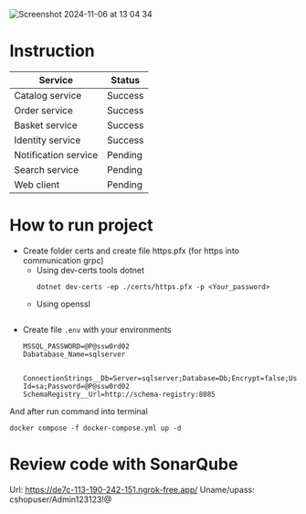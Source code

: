 ![Screenshot 2024-11-06 at 13 04 34](https://github.com/user-attachments/assets/9017703a-d7d5-4092-b27a-93dd498e3415)


# Instruction
        
| Service              | Status  |
|----------------------|---------|
| Catalog service      | Success |
| Order service        | Success |
| Basket service       | Success |
| Identity service     | Success |
| Notification service | Pending |
| Search service       | Pending |
| Web client           | Pending |


#  How to run project
* Create folder certs and create file https.pfx (for https into communication grpc)
    * Using dev-certs tools dotnet
        ```shell
        dotnet dev-certs -ep ./certs/https.pfx -p <Your_password>
        ```
    * Using openssl
        ```shell

        ```
* Create file `.env` with your environments
    ```dotenv
    MSSQL_PASSWORD=@P@ssw0rd02
    Dabatabase_Name=sqlserver
    
    
    ConnectionStrings__Db=Server=sqlserver;Database=Db;Encrypt=false;User Id=sa;Password=@P@ssw0rd02
    SchemaRegistry__Url=http://schema-registry:8085
    
    ```

And after run command into terminal
```shell
docker compose -f docker-compose.yml up -d
```
#  Review code with SonarQube
Url: https://de7c-113-190-242-151.ngrok-free.app/
Uname/upass: cshopuser/Admin123123!@
